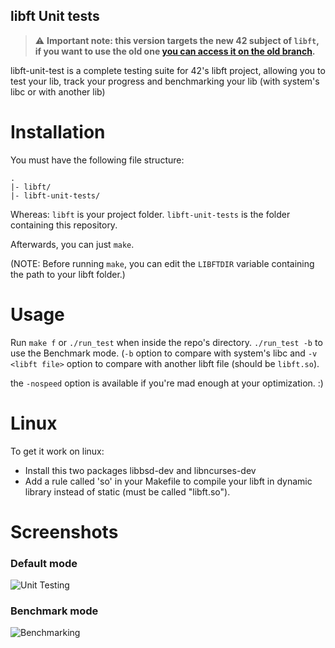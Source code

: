 ##	libft Unit tests

> :warning: **Important note: this version targets the new 42 subject of `libft`, if you want to use the old one [you can access it on the old branch](https://github.com/alelievr/libft-unit-test/tree/old).**

libft-unit-test is a complete testing suite for 42's libft project, allowing you to test your lib, track your progress and benchmarking your lib (with system's libc or with another lib)

# Installation
You must have the following file structure:
```
.
|- libft/
|- libft-unit-tests/
```
Whereas:
	`libft` is your project folder.
	`libft-unit-tests` is the folder containing this repository.

Afterwards, you can just `make`.

(NOTE: Before running `make`, you can edit the `LIBFTDIR` variable containing the path to your libft folder.)

# Usage

Run `make f` or `./run_test` when inside the repo's directory. `./run_test -b` to use the Benchmark mode. (`-b` option to compare with system's libc and `-v <libft file>` option to compare with another libft file (should be `libft.so`).

the `-nospeed` option is available if you're mad enough at your optimization. :)

# Linux

To get it work on linux:

+ Install this two packages libbsd-dev and libncurses-dev
+ Add a rule called 'so' in your Makefile to compile your libft in dynamic library instead of static (must be called "libft.so").

# Screenshots

### Default mode
![Unit Testing](https://camo.githubusercontent.com/d48094cc4a8bccb4610a3990794916ee74be9614/687474703a2f2f696d6167652e6e6f656c736861636b2e636f6d2f66696368696572732f323031362f33352f313437323932333734302d636170747572652d642d656372616e2d323031362d30392d30332d612d31392d32362d33322e706e67)

### Benchmark mode
![Benchmarking](https://camo.githubusercontent.com/89f54b0ab69793e585c503ac2d35ac73f09d053a/687474703a2f2f696d6167652e6e6f656c736861636b2e636f6d2f66696368696572732f323031362f33352f313437323932333734392d636170747572652d642d656372616e2d323031362d30392d30332d612d31392d32372d30392e706e67)
